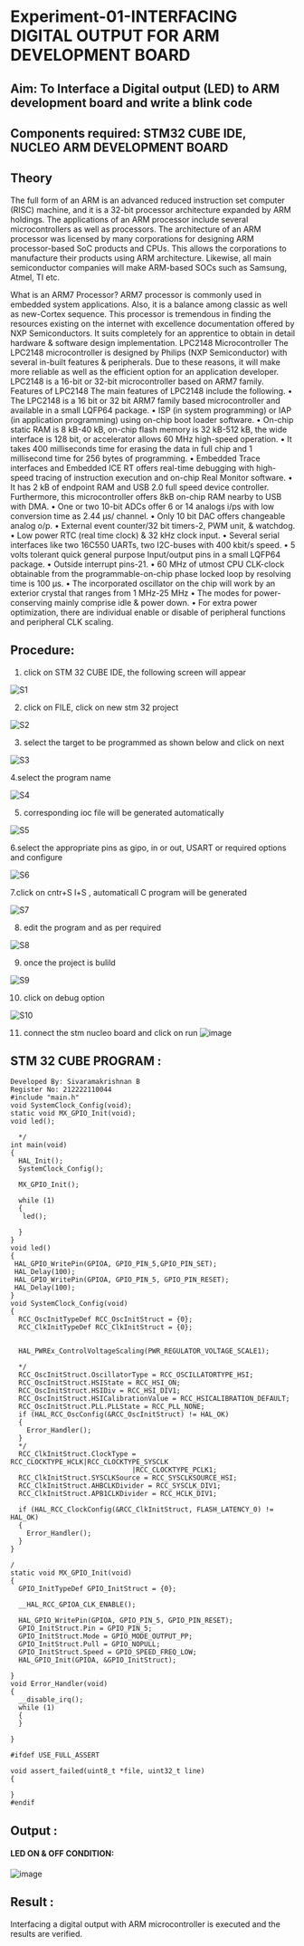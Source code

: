 # Experiment-01-INTERFACING DIGITAL OUTPUT FOR ARM DEVELOPMENT BOARD 
 

## Aim: To Interface a Digital output (LED) to ARM development board and write a blink code 
## Components required: STM32 CUBE IDE, NUCLEO ARM DEVELOPMENT BOARD  
## Theory 
The full form of an ARM is an advanced reduced instruction set computer (RISC) machine, and it is a 32-bit processor architecture expanded by ARM holdings. The applications of an ARM processor include several microcontrollers as well as processors. The architecture of an ARM processor was licensed by many corporations for designing ARM processor-based SoC products and CPUs. This allows the corporations to manufacture their products using ARM architecture. Likewise, all main semiconductor companies will make ARM-based SOCs such as Samsung, Atmel, TI etc.

What is an ARM7 Processor?
ARM7 processor is commonly used in embedded system applications. Also, it is a balance among classic as well as new-Cortex sequence. This processor is tremendous in finding the resources existing on the internet with excellence documentation offered by NXP Semiconductors. It suits completely for an apprentice to obtain in detail hardware & software design implementation.
LPC2148 Microcontroller
 The LPC2148 microcontroller is designed by Philips (NXP Semiconductor) with several in-built features & peripherals. Due to these reasons, it will make more reliable as well as the efficient option for an application developer. LPC2148 is a 16-bit or 32-bit microcontroller based on ARM7 family.
Features of LPC2148
The main features of LPC2148 include the following.
•	The LPC2148 is a 16 bit or 32 bit ARM7 family based microcontroller and available in a small LQFP64 package.
•	ISP (in system programming) or IAP (in application programming) using on-chip boot loader software.
•	On-chip static RAM is 8 kB-40 kB, on-chip flash memory is 32 kB-512 kB, the wide interface is 128 bit, or accelerator allows 60 MHz high-speed operation.
•	It takes 400 milliseconds time for erasing the data in full chip and 1 millisecond time for 256 bytes of programming.
•	Embedded Trace interfaces and Embedded ICE RT offers real-time debugging with high-speed tracing of instruction execution and on-chip Real Monitor software.
•	It has 2 kB of endpoint RAM and USB 2.0 full speed device controller. Furthermore, this microcontroller offers 8kB on-chip RAM nearby to USB with DMA.
•	One or two 10-bit ADCs offer 6 or 14 analogs i/ps with low conversion time as 2.44 μs/ channel.
•	Only 10 bit DAC offers changeable analog o/p.
•	External event counter/32 bit timers-2, PWM unit, & watchdog.
•	Low power RTC (real time clock) & 32 kHz clock input.
•	Several serial interfaces like two 16C550 UARTs, two I2C-buses with 400 kbit/s speed.
•	5 volts tolerant quick general purpose Input/output pins in a small LQFP64 package.
•	Outside interrupt pins-21.
•	60 MHz of utmost CPU CLK-clock obtainable from the programmable-on-chip phase locked loop by resolving time is 100 μs.
•	The incorporated oscillator on the chip will work by an exterior crystal that ranges from 1 MHz-25 MHz
•	The modes for power-conserving mainly comprise idle & power down.
•	For extra power optimization, there are individual enable or disable of peripheral functions and peripheral CLK scaling.
 
 

## Procedure:
 1. click on STM 32 CUBE IDE, the following screen will appear 

![S1](https://user-images.githubusercontent.com/119476322/226983988-2e871bee-c630-4964-9d7f-9671939cb0f0.png)

 2. click on FILE, click on new stm 32 project 
 
 ![S2](https://user-images.githubusercontent.com/119476322/226984118-8db7a764-f968-4650-a36b-24f4706337bd.png)

3. select the target to be programmed  as shown below and click on next 

![S3](https://user-images.githubusercontent.com/119476322/226984209-6212b4e7-8a23-4b68-8c88-7c6736e44c3a.png)

4.select the program name 

![S4](https://user-images.githubusercontent.com/119476322/226984330-3b28f6bf-624e-495b-a0c4-b32130fd9f96.png)

5. corresponding ioc file will be generated automatically 

![S5](https://user-images.githubusercontent.com/119476322/226984388-c9617d21-953d-4143-b9f9-d100ca79a7df.png)

6.select the appropriate pins as gipo, in or out, USART or required options and configure 

![S6](https://user-images.githubusercontent.com/119476322/226984687-028378c4-a971-4798-b2ba-853026bcb731.png)

7.click on cntr+S
l+S , automaticall C program will be generated 

![S7](https://user-images.githubusercontent.com/119476322/226984770-1ed29200-6435-4436-bde7-88405c8f8f82.png)

8. edit the program and as per required 

![S8](https://user-images.githubusercontent.com/119476322/226984880-2f114897-7562-4122-bae8-b4a5a41f990e.png)

9. once the project is bulild 

![S9](https://user-images.githubusercontent.com/119476322/226985235-5fdc82ba-9458-4dde-afb6-b1ba077c2c4f.png)

10. click on debug option 

![S10](https://user-images.githubusercontent.com/119476322/226985348-8caf62a9-7fe4-41af-ab29-6976a0ff8d4c.png)


11. connect the stm nucleo board and click on run 
![image](https://user-images.githubusercontent.com/36288975/226189649-b5dff389-91df-4eca-b84a-1127c6562637.png)






## STM 32 CUBE PROGRAM :

```
Developed By: Sivaramakrishnan B
Register No: 212222110044
#include "main.h"
void SystemClock_Config(void);
static void MX_GPIO_Init(void);
void led();

  */
int main(void)
{
  HAL_Init();
  SystemClock_Config();

  MX_GPIO_Init();
  
  while (1)
  {
   led();
   
  }
}
void led()
{
 HAL_GPIO_WritePin(GPIOA, GPIO_PIN_5,GPIO_PIN_SET);
 HAL_Delay(100);
 HAL_GPIO_WritePin(GPIOA, GPIO_PIN_5, GPIO_PIN_RESET);
 HAL_Delay(100);
}
void SystemClock_Config(void)
{
  RCC_OscInitTypeDef RCC_OscInitStruct = {0};
  RCC_ClkInitTypeDef RCC_ClkInitStruct = {0};

  
  HAL_PWREx_ControlVoltageScaling(PWR_REGULATOR_VOLTAGE_SCALE1);
  
  */
  RCC_OscInitStruct.OscillatorType = RCC_OSCILLATORTYPE_HSI;
  RCC_OscInitStruct.HSIState = RCC_HSI_ON;
  RCC_OscInitStruct.HSIDiv = RCC_HSI_DIV1;
  RCC_OscInitStruct.HSICalibrationValue = RCC_HSICALIBRATION_DEFAULT;
  RCC_OscInitStruct.PLL.PLLState = RCC_PLL_NONE;
  if (HAL_RCC_OscConfig(&RCC_OscInitStruct) != HAL_OK)
  {
    Error_Handler();
  }
  */
  RCC_ClkInitStruct.ClockType = RCC_CLOCKTYPE_HCLK|RCC_CLOCKTYPE_SYSCLK
                              |RCC_CLOCKTYPE_PCLK1;
  RCC_ClkInitStruct.SYSCLKSource = RCC_SYSCLKSOURCE_HSI;
  RCC_ClkInitStruct.AHBCLKDivider = RCC_SYSCLK_DIV1;
  RCC_ClkInitStruct.APB1CLKDivider = RCC_HCLK_DIV1;

  if (HAL_RCC_ClockConfig(&RCC_ClkInitStruct, FLASH_LATENCY_0) != HAL_OK)
  {
    Error_Handler();
  }
}

/
static void MX_GPIO_Init(void)
{
  GPIO_InitTypeDef GPIO_InitStruct = {0};

  __HAL_RCC_GPIOA_CLK_ENABLE();

  HAL_GPIO_WritePin(GPIOA, GPIO_PIN_5, GPIO_PIN_RESET); 
  GPIO_InitStruct.Pin = GPIO_PIN_5;
  GPIO_InitStruct.Mode = GPIO_MODE_OUTPUT_PP;
  GPIO_InitStruct.Pull = GPIO_NOPULL;
  GPIO_InitStruct.Speed = GPIO_SPEED_FREQ_LOW;
  HAL_GPIO_Init(GPIOA, &GPIO_InitStruct);

}
void Error_Handler(void)
{
  __disable_irq();
  while (1)
  {
  }
  
}

#ifdef USE_FULL_ASSERT

void assert_failed(uint8_t *file, uint32_t line)
{
  
}
#endif

```


## Output  :

#### LED ON & OFF CONDITION: 
 ![image](https://github.com/SivaramakrishnanBaskar/Experiment-01-INTERFACING-DIGITAL-OUTPUT-FOR-ARM-DEVELOPMENT-BOARD-/assets/119476322/2ad12b49-0584-4113-9a2d-a68ec4893b8a)

 
 
## Result :
Interfacing a digital output with ARM microcontroller is executed and the results are verified.


